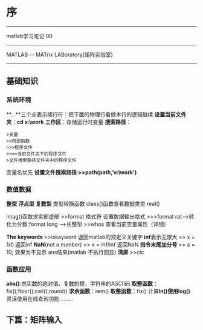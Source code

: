 # 序 #
---
matlab学习笔记 00

---

MATLAB -- MATrix LABoratory(矩阵实验室)

---
## 基础知识 ##
### 系统环境 ###

**...**三个点表示续行符：把下面的物理行看做本行的逻辑继续
**设置当前文件夹**：**cd x:\work**
**工作区**：存储运行时变量
**搜索路径**：

	>变量
	>>内部函数
	>>>程序文件
	>>>>当前文件夹下的程序文件
	>文件搜索路径文件夹中的程序文件


变量名优先
**设置文件搜索路径**:**>>path(path,'e:\work')**



### 数值数据 ###
**整型**
**浮点型**
**复数型**
类型转换函数
class()函数查看数据类型
real()


imag()函数求实部虚部
	>>format 格式符 设置数据输出格式
	>>>format rat-->转化为分数;format long -->长整型
	>>whos 查看当前变量属性（详细）


**The keywords**
		>>iskeyword
		返回matlab的预定义关键字
**inf**表示无限大
		>> x = 1/0
		返回inf
**NaN**(not a number)
		>> x = inf/inf
		返回NaN
**指令末尾加分号**
		>> a = 10;
		效果为不显示 ans结果(matlab 不执行回显)
**清屏**
		>>clc
### 函数应用 ###

**abs()**:求实数的绝对值，复数的摸，字符串的ASCII码
**取整函数**：fix();floor();ceil();round()
**求余函数**：rem()
**取整函数**：fix()
计算**ln()**使用**log()**
灵活使用在线查询功能
........


## 下篇：矩阵输入 ##
 